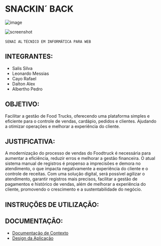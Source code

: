 # SNACKIN´ BACK
![image](https://github.com/user-attachments/assets/073b8f18-db29-43ea-a774-2a151cc8b1d0)

![screenshot](https://github.com/user-attachments/assets/9a492e36-0f9f-4d44-9cbe-26047e3f5bba)

`SENAI AL` `TÉCNICO EM INFORMÁTICA PARA WEB`

## INTEGRANTES:
- Salis Silva
- Leonardo Messias
- Cayo Rafael
- Dalton Alex
- Albertho Pedro

## OBJETIVO:
Facilitar a gestão de Food Trucks, oferecendo uma plataforma simples e eficiente para o controle de vendas, cardápio, pedidos e clientes. Ajudando a otimizar operações e melhorar a experiência do cliente.

## JUSTIFICATIVA:
A modernização do processo de vendas do Foodtruck é necessária para aumentar a eficiência, reduzir erros e melhorar a gestão financeira. O atual sistema manual de registros é propenso a imprecisões e demora no atendimento, o que impacta negativamente a experiência do cliente e o controle de receitas. Com uma solução digital, será possível agilizar o atendimento, garantir registros mais precisos, facilitar a gestão de pagamentos e histórico de vendas, além de melhorar a experiência do cliente, promovendo o crescimento e a sustentabilidade do negócio.

## INSTRUÇÕES DE UTILIZAÇÃO:

## DOCUMENTAÇÃO:
- [Documentação de Contexto](https://drive.google.com/file/d/1i7cvJ9N9pWvz6rzsD6tSsUfalnOabutx/view?usp=drive_link)
- [Design da Aplicação](https://www.figma.com/design/wMjJRfzRLtDNESzJPqU6oh/Projeto-Food-Truck?node-id=55-2&node-type=canvas&t=rwFLJp51MdB3ENBw-0)
